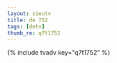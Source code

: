```yaml
--- 
layout: sieutv
title: de 752
tags: [detv]
thumb_re: q7t1752
---
```

{% include tvadv key="q7t1752" %} 
